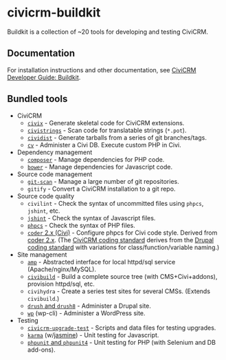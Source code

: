 # civicrm-buildkit

Buildkit is a collection of ~20 tools for developing and testing CiviCRM.

## Documentation

For installation instructions and other documentation, see [CiviCRM Developer Guide: Buildkit](https://docs.civicrm.org/dev/en/latest/tools/buildkit/).

## Bundled tools

<!-- see also: https://docs.civicrm.org/dev/en/latest/tools/#with-buildkit -->

* CiviCRM
    * [`civix`](https://github.com/totten/civix) - Generate skeletal code for CiviCRM extensions.
    * [`civistrings`](https://github.com/civicrm/civistrings) - Scan code for translatable strings (`*.pot`).
    * [`cividist`](https://docs.civicrm.org/dev/en/latest/tools/cividist/) - Generate tarballs from a series of git branches/tags.
    * [`cv`](https://github.com/civicrm/cv) - Administer a Civi DB. Execute custom PHP in Civi.
* Dependency management
    * [`composer`](https://getcomposer.org/) - Manage dependencies for PHP code.
    * [`bower`](https://bower.io/) - Manage dependencies for Javascript code.
* Source code management
    * [`git-scan`](https://github.com/totten/git-scan/) - Manage a large number of git repositories.
    * `gitify` - Convert a CiviCRM installation to a git repo.
* Source code quality
    * `civilint` - Check the syntax of uncommitted files using `phpcs`, `jshint`, etc.
    * [`jshint`](http://jshint.com/) - Check the syntax of Javascript files.
    * [`phpcs`](https://github.com/squizlabs/PHP_CodeSniffer) - Check the syntax of PHP files.
    * [`coder` 2.x (Civi)](https://github.com/civicrm/coder) - Configure phpcs for Civi code style. Derived from [coder 2.x](https://www.drupal.org/project/coder). (The [CiviCRM coding standard](https://docs.civicrm.org/dev/en/latest/standards/php/) derives from the [Drupal coding standard](https://www.drupal.org/coding-standards) with variations for class/function/variable naming.)
* Site management
    * [`amp`](https://github.com/totten/amp) - Abstracted interface for local httpd/sql service (Apache/nginx/MySQL).
    * [`civibuild`](https://docs.civicrm.org/dev/en/latest/tools/civibuild/) - Build a complete source tree (with CMS+Civi+addons), provision httpd/sql, etc.
    * `civihydra` - Create a series test sites for several CMSs. (Extends `civibuild`.)
    * [`drush` and `drush8`](https://www.drush.org/) - Administer a Drupal site.
    * [`wp`](https://wp-cli.org/) (wp-cli) - Administer a WordPress site.
* Testing
    * [`civicrm-upgrade-test`](https://github.com/civicrm/civicrm-upgrade-test) - Scripts and data files for testing upgrades.
    * [`karma`](https://karma-runner.github.io) (w/[jasmine](https://jasmine.github.io/)) - Unit testing for Javascript.
    * [`phpunit` and `phpunit4`](https://phpunit.de/) - Unit testing for PHP (with Selenium and DB add-ons).
